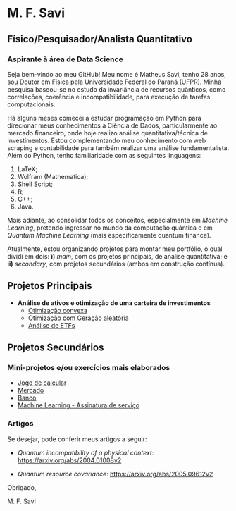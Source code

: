 # M. F. Savi
## Físico/Pesquisador/Analista Quantitativo
### Aspirante à área de Data Science

Seja bem-vindo ao meu GitHub! Meu nome é Matheus Savi, tenho 28 anos, sou Doutor em Física pela Universidade Federal do Paraná (UFPR). Minha pesquisa baseou-se no estudo da invariância de recursos quânticos, como correlações, coerência e incompatibilidade, para execução de tarefas computacionais.

Há alguns meses comecei a estudar programação em Python para direcionar meus conhecimentos à Ciência de Dados, particularmente ao mercado financeiro, onde hoje realizo análise quantitativa/técnica de investimentos. Estou complementando meu conhecimento com web scraping e contabilidade para também realizar uma análise fundamentalista. Além do Python, tenho familiaridade com as seguintes linguagens:

1. LaTeX;
2. Wolfram (Mathematica);
3. Shell Script;
4. R;
5. C++;
6. Java.

Mais adiante, ao consolidar todos os conceitos, especialmente em _Machine Learning_, pretendo ingressar no mundo da computação quântica e em _Quantum Machine Learning_ (mais especificamente quantum finance).

Atualmente, estou organizando projetos para montar meu portfólio, o qual dividi em dois: **i)** _main_, com os projetos principais, de análise quantitativa; e **ii)** _secondary_, com projetos secundários (ambos em construção contínua).

## Projetos Principais
- **Análise de ativos e otimização de uma carteira de investimentos**
  - [Otimização convexa](https://bit.ly/3knjXAU)
  - [Otimização com Geração aleatória](https://bit.ly/3Fim4i1)
  - [Análise de ETFs](https://bit.ly/31tPwmo)

## Projetos Secundários
### Mini-projetos e/ou exercícios mais elaborados
- [Jogo de calcular](https://bit.ly/3sJwpfC)
- [Mercado](https://bit.ly/3nihojP)
- [Banco](https://bit.ly/3up2aLT)
- [Machine Learning - Assinatura de serviço](https://bit.ly/3b0FRF1)

### Artigos
Se desejar, pode conferir meus artigos a seguir:

- _Quantum incompatibility of a physical context_: https://arxiv.org/abs/2004.01008v2

- _Quantum resource covariance_: https://arxiv.org/abs/2005.09612v2

Obrigado,

M. F. Savi
